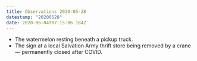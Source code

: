 ```yaml
---
title: Observations 2020-05-28
datestamp: "20200528"
date: 2020-06-04T07:15:06.184Z
---
```

- The watermelon resting beneath a pickup truck.
- The sign at a local Salvation Army thrift store being removed by a crane — permanently closed after COVID.